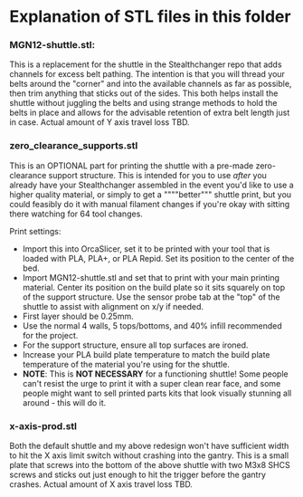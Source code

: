 # Explanation of STL files in this folder


### MGN12-shuttle.stl:
This is a replacement for the shuttle in the Stealthchanger repo that adds channels for excess belt pathing. The intention is that you will thread your belts around the "corner" and into the available channels as far as possible, then trim anything that sticks out of the sides. This both helps install the shuttle without juggling the belts and using strange methods to hold the belts in place and allows for the advisable retention of extra belt length just in case. Actual amount of Y axis travel loss TBD.

### zero_clearance_supports.stl
This is an OPTIONAL part for printing the shuttle with a pre-made zero-clearance support structure. This is intended for you to use _after_ you already have your Stealthchanger assembled in the event you'd like to use a higher quality material, or simply to get a """"better""" shuttle print, but you could feasibly do it with manual filament changes if you're okay with sitting there watching for 64 tool changes. 

Print settings:
- Import this into OrcaSlicer, set it to be printed with your tool that is loaded with PLA, PLA+, or PLA Repid. Set its position to the center of the bed.
- Import MGN12-shuttle.stl and set that to print with your main printing material. Center its position on the build plate so it sits squarely on top of the support structure. Use the sensor probe tab at the "top" of the shuttle to assist with alignment on x/y if needed.
- First layer should be 0.25mm.
- Use the normal 4 walls, 5 tops/bottoms, and 40% infill recommended for the project.
- For the support structure, ensure all top surfaces are ironed.
- Increase your PLA build plate temperature to match the build plate temperature of the material you're using for the shuttle.
- **NOTE**: This is **NOT NECESSARY** for a functioning shuttle! Some people can't resist the urge to print it with a super clean rear face, and some people might want to sell printed parts kits that look visually stunning all around - this will do it. 

### x-axis-prod.stl
Both the default shuttle and my above redesign won't have sufficient width to hit the X axis limit switch without crashing into the gantry. This is a small plate that screws into the bottom of the above shuttle with two M3x8 SHCS screws and sticks out just enough to hit the trigger before the gantry crashes. Actual amount of X axis travel loss TBD.
